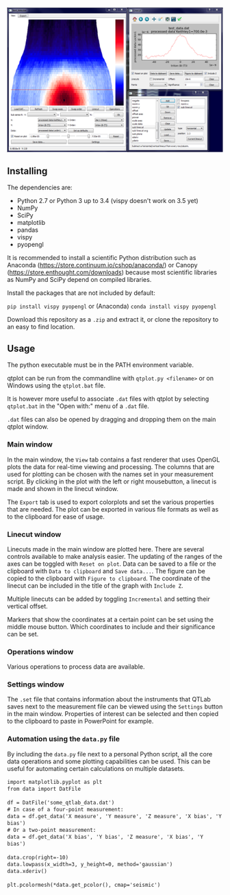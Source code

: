 ![alt tag](screenshot.png)

## Installing

The dependencies are:
- Python 2.7 or Python 3 up to 3.4 (vispy doesn't work on 3.5 yet)
- NumPy
- SciPy
- matplotlib
- pandas
- vispy
- pyopengl

It is recommended to install a scientific Python distribution such as Anaconda (https://store.continuum.io/cshop/anaconda/) or Canopy (https://store.enthought.com/downloads) because most scientific libraries as NumPy and SciPy depend on compiled libraries. 

Install the packages that are not included by default:

`pip install vispy pyopengl` or (Anaconda) `conda install vispy pyopengl`

Download this repository as a `.zip` and extract it, or clone the repository to an easy to find location. 

## Usage
The python executable must be in the PATH environment variable.

qtplot can be run from the commandline with `qtplot.py <filename>` or on Windows using the `qtplot.bat` file.

It is however more useful to associate `.dat` files with qtplot by selecting `qtplot.bat` in the "Open with:" menu of a `.dat` file.

`.dat` files can also be opened by dragging and dropping them on the main qtplot window.

### Main window
In the main window, the `View` tab contains a fast renderer that uses OpenGL plots the data for real-time viewing and processing. The columns that are used for plotting can be chosen with the names set in your measurement script. By clicking in the plot with the left or right mousebutton, a linecut is made and shown in the linecut window.

The `Export` tab is used to export colorplots and set the various properties that are needed. The plot can be exported in various file formats as well as to the clipboard for ease of usage.

### Linecut window
Linecuts made in the main window are plotted here. There are several controls available to make analysis easier. The updating of the ranges of the axes can be toggled with `Reset on plot`. Data can be saved to a file or the clipboard with `Data to clipboard` and `Save data...`. The figure can be copied to the clipboard with `Figure to clipboard`. The coordinate of the linecut can be included in the title of the graph with `Include Z`. 

Multiple linecuts can be added by toggling `Incremental` and setting their vertical offset. 

Markers that show the coordinates at a certain point can be set using the middle mouse button. Which coordinates to include and their significance can be set.

### Operations window
Various operations to process data are available.

### Settings window
The `.set` file that contains information about the instruments that QTLab saves next to the measurement file can be viewed using the `Settings` button in the main window. Properties of interest can be selected and then copied to the clipboard to paste in PowerPoint for example.

### Automation using the `data.py` file

By including the `data.py` file next to a personal Python script, all the core data operations and some plotting capabilities can be used. This can be useful for automating certain calculations on multiple datasets.

```
import matplotlib.pyplot as plt
from data import DatFile

df = DatFile('some_qtlab_data.dat')
# In case of a four-point measurement:
data = df.get_data('X measure', 'Y measure', 'Z measure', 'X bias', 'Y bias')
# Or a two-point measurement:
data = df.get_data('X bias', 'Y bias', 'Z measure', 'X bias', 'Y bias')

data.crop(right=-10)
data.lowpass(x_width=3, y_height=0, method='gaussian')
data.xderiv()

plt.pcolormesh(*data.get_pcolor(), cmap='seismic')
```

